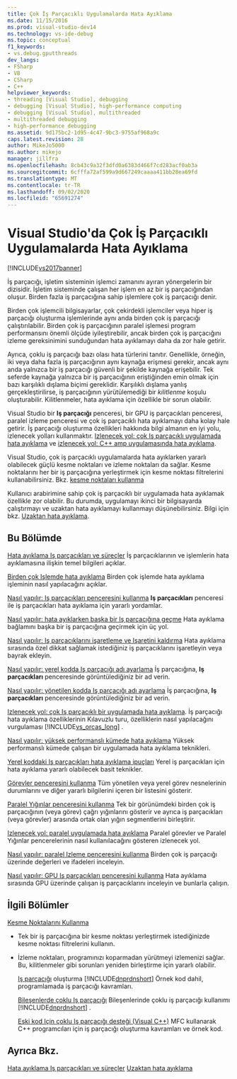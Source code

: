 ```yaml
---
title: Çok İş Parçacıklı Uygulamalarda Hata Ayıklama
ms.date: 11/15/2016
ms.prod: visual-studio-dev14
ms.technology: vs-ide-debug
ms.topic: conceptual
f1_keywords:
- vs.debug.gputthreads
dev_langs:
- FSharp
- VB
- CSharp
- C++
helpviewer_keywords:
- threading [Visual Studio], debugging
- debugging [Visual Studio], high-performance computing
- debugging [Visual Studio], multithreaded
- multithreaded debugging
- high-performance debugging
ms.assetid: 9d175bc2-1d95-4c47-9bc3-9755af968a9c
caps.latest.revision: 28
author: MikeJo5000
ms.author: mikejo
manager: jillfra
ms.openlocfilehash: 8cb43c9a32f3dfd0a6383d466f7cd283acf0ab3a
ms.sourcegitcommit: 6cfffa72af599a9d667249caaaa411bb28ea69fd
ms.translationtype: MT
ms.contentlocale: tr-TR
ms.lasthandoff: 09/02/2020
ms.locfileid: "65691274"
---
```

# <a name="debug-multithreaded-applications-in-visual-studio"></a>Visual Studio'da Çok İş Parçacıklı Uygulamalarda Hata Ayıklama
[!INCLUDE[vs2017banner](../includes/vs2017banner.md)]

İş parçacığı, işletim sisteminin işlemci zamanını ayıran yönergelerin bir dizisidir. İşletim sisteminde çalışan her işlem en az bir iş parçacığından oluşur. Birden fazla iş parçacığına sahip işlemlere çok iş parçacığı denir.

 Birden çok işlemcili bilgisayarlar, çok çekirdekli işlemciler veya hiper iş parçacığı oluşturma işlemlerinde aynı anda birden çok iş parçacığı çalıştırılabilir. Birden çok iş parçacığının paralel işlemesi program performansını önemli ölçüde iyileştirebilir, ancak birden çok iş parçacığını izleme gereksinimini sunduğundan hata ayıklamayı daha da zor hale getirir.

 Ayrıca, çoklu iş parçacığı bazı olası hata türlerini tanıtır. Genellikle, örneğin, iki veya daha fazla iş parçacığının aynı kaynağa erişmesi gerekir, ancak aynı anda yalnızca bir iş parçacığı güvenli bir şekilde kaynağa erişebilir. Tek seferde kaynağa yalnızca bir iş parçacığının eriştiğinden emin olmak için bazı karşılıklı dışlama biçimi gereklidir. Karşılıklı dışlama yanlış gerçekleştirilirse, iş parçacığının yürütülemediği bir *kilitlenme* koşulu oluşturabilir. Kilitlenmeler, hata ayıklama için özellikle bir sorun olabilir.

 Visual Studio bir **Iş parçacığı** penceresi, bir GPU iş parçacıkları penceresi, paralel izleme penceresi ve çok iş parçacıklı hata ayıklamayı daha kolay hale getirir. İş parçacığı oluşturma özellikleri hakkında bilgi almanın en iyi yolu, izlenecek yolları kullanmaktır. [Izlenecek yol: çok Iş parçacıklı uygulamada hata ayıklama](../debugger/walkthrough-debugging-a-multithreaded-application.md) ve [izlenecek yol: C++ amp uygulamasında hata ayıklama](https://msdn.microsoft.com/library/40e92ecc-f6ba-411c-960c-b3047b854fb5).

 Visual Studio, çok iş parçacıklı uygulamalarda hata ayıklarken yararlı olabilecek güçlü kesme noktaları ve izleme noktaları da sağlar. Kesme noktalarını her bir iş parçacığına yerleştirmek için kesme noktası filtrelerini kullanabilirsiniz. Bkz. [kesme noktaları kullanma](../debugger/using-breakpoints.md)

 Kullanıcı arabirimine sahip çok iş parçacıklı bir uygulamada hata ayıklamak özellikle zor olabilir. Bu durumda, uygulamayı ikinci bir bilgisayarda çalıştırmayı ve uzaktan hata ayıklamayı kullanmayı düşünebilirsiniz. Bilgi için bkz. [Uzaktan hata ayıklama](../debugger/remote-debugging.md).

## <a name="in-this-section"></a>Bu Bölümde
 [Hata ayıklama Iş parçacıkları ve süreçler](../debugger/debug-threads-and-processes.md) İş parçacıklarının ve işlemlerin hata ayıklamasına ilişkin temel bilgileri açıklar.

 [Birden çok Işlemde hata ayıklama](../debugger/debug-multiple-processes.md) Birden çok işlemde hata ayıklama işleminin nasıl yapılacağını açıklar.

 [Nasıl yapılır: Iş parçacıkları penceresini kullanma](../debugger/how-to-use-the-threads-window.md) **Iş parçacıkları** penceresi ile iş parçacıkları hata ayıklama için yararlı yordamlar.

 [Nasıl yapılır: hata ayıklarken başka bir Iş parçacığına geçme](../debugger/how-to-switch-to-another-thread-while-debugging.md) Hata ayıklama bağlamını başka bir iş parçacığına geçirmek için üç yol.

 [Nasıl yapılır: Iş parçacıklarını işaretleme ve Işaretini kaldırma](../debugger/how-to-flag-and-unflag-threads.md) Hata ayıklama sırasında özel dikkat sağlamak istediğiniz iş parçacıklarını işaretleyin veya bayrak ekleyin.

 [Nasıl yapılır: yerel kodda Iş parçacığı adı ayarlama](../debugger/how-to-set-a-thread-name-in-native-code.md) İş parçacığına, **Iş parçacıkları** penceresinde görüntülediğiniz bir ad verin.

 [Nasıl yapılır: yönetilen kodda Iş parçacığı adı ayarlama](../debugger/how-to-set-a-thread-name-in-managed-code.md) İş parçacığına, **Iş parçacıkları** penceresinde görüntülediğiniz bir ad verin.

 [Izlenecek yol: çok Iş parçacıklı bir uygulamada hata ayıklama](../debugger/walkthrough-debugging-a-multithreaded-application.md).
İş parçacığı hata ayıklama özelliklerinin Kılavuzlu turu, özelliklerin nasıl yapılacağını vurgulaması [!INCLUDE[vs_orcas_long](../includes/vs-orcas-long-md.md)] .

 [Nasıl yapılır: yüksek performanslı kümede hata ayıklama](../debugger/how-to-debug-on-a-high-performance-cluster.md) Yüksek performanslı kümede çalışan bir uygulamada hata ayıklama teknikleri.

 [Yerel koddaki Iş parçacıkları hata ayıklama ipuçları](../debugger/tips-for-debugging-threads-in-native-code.md) Yerel iş parçacıkları için hata ayıklama yararlı olabilecek basit teknikler.

 [Görevler penceresini kullanma](../debugger/using-the-tasks-window.md) Tüm yönetilen veya yerel görev nesnelerinin durumlarını ve diğer yararlı bilgilerini içeren bir listesini gösterir.

 [Paralel Yığınlar penceresini kullanma](../debugger/using-the-parallel-stacks-window.md) Tek bir görünümdeki birden çok iş parçacığının (veya görev) çağrı yığınlarını gösterir ve ayrıca iş parçacıkları (veya görevler) arasında ortak olan yığın segmentlerini birleştirir.

 [Izlenecek yol: paralel uygulamada hata ayıklama](../debugger/walkthrough-debugging-a-parallel-application.md) Paralel görevler ve Paralel Yığınlar pencerelerinin nasıl kullanılacağını gösteren izlenecek yol.

 [Nasıl yapılır: paralel Izleme penceresini kullanma](../debugger/how-to-use-the-parallel-watch-window.md) Birden çok iş parçacığı üzerinde değerleri ve ifadeleri inceleyin.

 [Nasıl yapılır: GPU Iş parçacıkları penceresini kullanma](../debugger/how-to-use-the-gpu-threads-window.md) Hata ayıklama sırasında GPU üzerinde çalışan iş parçacıklarını inceleyin ve bunlarla çalışın.

## <a name="related-sections"></a>İlgili Bölümler

[Kesme Noktalarını Kullanma](../debugger/using-breakpoints.md)
- Tek bir iş parçacığına bir kesme noktası yerleştirmek istediğinizde kesme noktası filtrelerini kullanın.

- İzleme noktaları, programınızı koparmadan yürütmeyi izlemenizi sağlar. Bu, kilitlenmeler gibi sorunları yeniden birleştirme için yararlı olabilir.

  [Iş parçacığı](https://msdn.microsoft.com/library/7b46a7d9-c6f1-46d1-a947-ae97471bba87) oluşturma [!INCLUDE[dnprdnshort](../includes/dnprdnshort-md.md)] Örnek kod dahil, programlamada iş parçacığı kavramları.

  [Bileşenlerde çoklu Iş parçacığı](https://msdn.microsoft.com/library/2fc31e68-fb71-4544-b654-0ce720478779) Bileşenlerinde çoklu iş parçacığı kullanımı [!INCLUDE[dnprdnshort](../includes/dnprdnshort-md.md)] .

  [Eski kod Için çoklu Iş parçacığı desteği (Visual C++)](https://msdn.microsoft.com/library/24425b1f-5031-4c6b-aac7-017115a40e7c) MFC kullanarak C++ programcıları için iş parçacığı oluşturma kavramları ve örnek kod.

## <a name="see-also"></a>Ayrıca Bkz.
 [Hata ayıklama Iş parçacıkları ve süreçler](../debugger/debug-threads-and-processes.md) [Uzaktan hata ayıklama](../debugger/remote-debugging.md)
